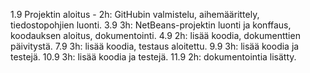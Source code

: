 1.9 Projektin aloitus - 2h: GitHubin valmistelu, aihemäärittely, tiedostopohjien luonti.
3.9 3h: NetBeans-projektin luonti ja konffaus, koodauksen aloitus, dokumentointi.
4.9 2h: lisää koodia, dokumenttien päivitystä.
7.9 3h: lisää koodia, testaus aloitettu.
9.9 3h: lisää koodia ja testejä.
10.9 3h: lisää koodia ja testejä.
11.9 2h: dokumentointia lisätty.
